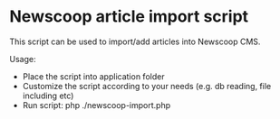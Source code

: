 # Newscoop article import script
This script can be used to import/add articles into Newscoop CMS.

Usage:
- Place the script into application folder
- Customize the script according to your needs (e.g. db reading, file including etc)
- Run script: php ./newscoop-import.php
